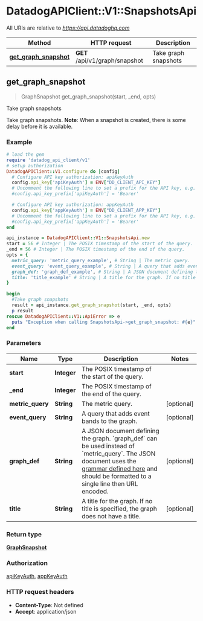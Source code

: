 # DatadogAPIClient::V1::SnapshotsApi

All URIs are relative to *https://api.datadoghq.com*

Method | HTTP request | Description
------------- | ------------- | -------------
[**get_graph_snapshot**](SnapshotsApi.md#get_graph_snapshot) | **GET** /api/v1/graph/snapshot | Take graph snapshots



## get_graph_snapshot

> GraphSnapshot get_graph_snapshot(start, _end, opts)

Take graph snapshots

Take graph snapshots. **Note**: When a snapshot is created, there is some delay before it is available.

### Example

```ruby
# load the gem
require 'datadog_api_client/v1'
# setup authorization
DatadogAPIClient::V1.configure do |config|
  # Configure API key authorization: apiKeyAuth
  config.api_key['apiKeyAuth'] = ENV["DD_CLIENT_API_KEY"]
  # Uncomment the following line to set a prefix for the API key, e.g. 'Bearer' (defaults to nil)
  #config.api_key_prefix['apiKeyAuth'] = 'Bearer'

  # Configure API key authorization: appKeyAuth
  config.api_key['appKeyAuth'] = ENV["DD_CLIENT_APP_KEY"]
  # Uncomment the following line to set a prefix for the API key, e.g. 'Bearer' (defaults to nil)
  #config.api_key_prefix['appKeyAuth'] = 'Bearer'
end

api_instance = DatadogAPIClient::V1::SnapshotsApi.new
start = 56 # Integer | The POSIX timestamp of the start of the query.
_end = 56 # Integer | The POSIX timestamp of the end of the query.
opts = {
  metric_query: 'metric_query_example', # String | The metric query.
  event_query: 'event_query_example', # String | A query that adds event bands to the graph.
  graph_def: 'graph_def_example', # String | A JSON document defining the graph. `graph_def` can be used instead of `metric_query`. The JSON document uses the [grammar defined here](https://docs.datadoghq.com/graphing/graphing_json/#grammar) and should be formatted to a single line then URL encoded.
  title: 'title_example' # String | A title for the graph. If no title is specified, the graph does not have a title.
}

begin
  #Take graph snapshots
  result = api_instance.get_graph_snapshot(start, _end, opts)
  p result
rescue DatadogAPIClient::V1::ApiError => e
  puts "Exception when calling SnapshotsApi->get_graph_snapshot: #{e}"
end
```

### Parameters


Name | Type | Description  | Notes
------------- | ------------- | ------------- | -------------
 **start** | **Integer**| The POSIX timestamp of the start of the query. | 
 **_end** | **Integer**| The POSIX timestamp of the end of the query. | 
 **metric_query** | **String**| The metric query. | [optional] 
 **event_query** | **String**| A query that adds event bands to the graph. | [optional] 
 **graph_def** | **String**| A JSON document defining the graph. &#x60;graph_def&#x60; can be used instead of &#x60;metric_query&#x60;. The JSON document uses the [grammar defined here](https://docs.datadoghq.com/graphing/graphing_json/#grammar) and should be formatted to a single line then URL encoded. | [optional] 
 **title** | **String**| A title for the graph. If no title is specified, the graph does not have a title. | [optional] 

### Return type

[**GraphSnapshot**](GraphSnapshot.md)

### Authorization

[apiKeyAuth](../README.md#apiKeyAuth), [appKeyAuth](../README.md#appKeyAuth)

### HTTP request headers

- **Content-Type**: Not defined
- **Accept**: application/json

